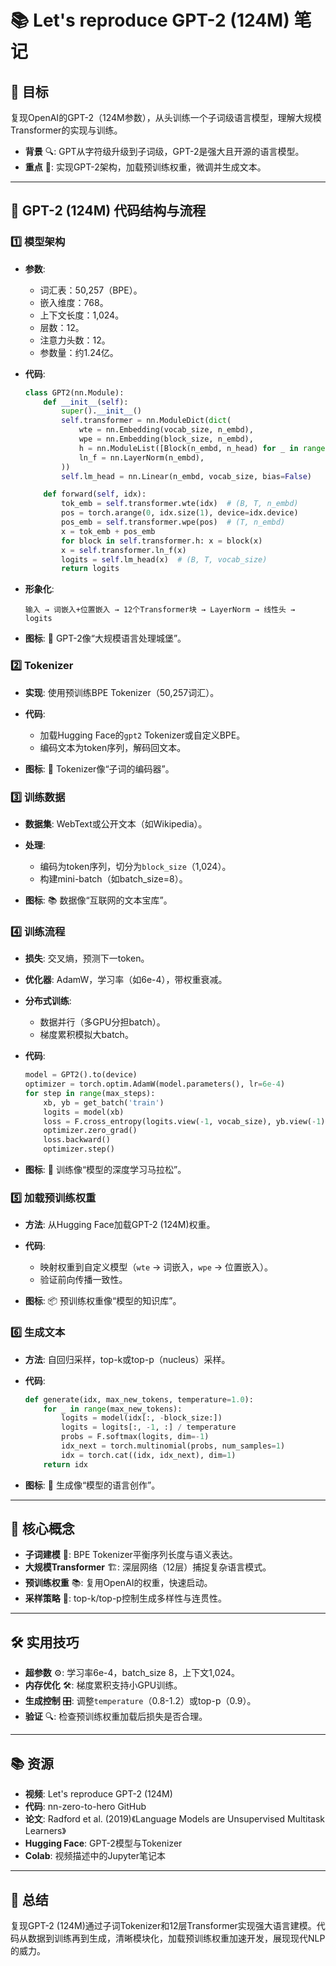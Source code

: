 # 📚 Let's reproduce GPT-2 (124M) 笔记

## 🎯 目标

复现OpenAI的GPT-2（124M参数），从头训练一个子词级语言模型，理解大规模Transformer的实现与训练。

- **背景** 🔍: GPT从字符级升级到子词级，GPT-2是强大且开源的语言模型。
- **重点** 🌟: 实现GPT-2架构，加载预训练权重，微调并生成文本。

---

## 🧠 GPT-2 (124M) 代码结构与流程

### 1️⃣ 模型架构

- **参数**:

  - 词汇表：50,257（BPE）。
  - 嵌入维度：768。
  - 上下文长度：1,024。
  - 层数：12。
  - 注意力头数：12。
  - 参数量：约1.24亿。

- **代码**:

  ```python
  class GPT2(nn.Module):
      def __init__(self):
          super().__init__()
          self.transformer = nn.ModuleDict(dict(
              wte = nn.Embedding(vocab_size, n_embd),
              wpe = nn.Embedding(block_size, n_embd),
              h = nn.ModuleList([Block(n_embd, n_head) for _ in range(n_layer)]),
              ln_f = nn.LayerNorm(n_embd),
          ))
          self.lm_head = nn.Linear(n_embd, vocab_size, bias=False)
  
      def forward(self, idx):
          tok_emb = self.transformer.wte(idx)  # (B, T, n_embd)
          pos = torch.arange(0, idx.size(1), device=idx.device)
          pos_emb = self.transformer.wpe(pos)  # (T, n_embd)
          x = tok_emb + pos_emb
          for block in self.transformer.h: x = block(x)
          x = self.transformer.ln_f(x)
          logits = self.lm_head(x)  # (B, T, vocab_size)
          return logits
  ```

- **形象化**:

  ```
  输入 → 词嵌入+位置嵌入 → 12个Transformer块 → LayerNorm → 线性头 → logits
  ```

- **图标**: 🏰 GPT-2像“大规模语言处理城堡”。

### 2️⃣ Tokenizer

- **实现**: 使用预训练BPE Tokenizer（50,257词汇）。

- **代码**:

  - 加载Hugging Face的`gpt2` Tokenizer或自定义BPE。
  - 编码文本为token序列，解码回文本。

- **图标**: 🔄 Tokenizer像“子词的编码器”。

### 3️⃣ 训练数据

- **数据集**: WebText或公开文本（如Wikipedia）。

- **处理**:

  - 编码为token序列，切分为`block_size`（1,024）。
  - 构建mini-batch（如batch_size=8）。

- **图标**: 📚 数据像“互联网的文本宝库”。

### 4️⃣ 训练流程

- **损失**: 交叉熵，预测下一token。

- **优化器**: AdamW，学习率（如6e-4），带权重衰减。

- **分布式训练**:

  - 数据并行（多GPU分担batch）。
  - 梯度累积模拟大batch。

- **代码**:

  ```python
  model = GPT2().to(device)
  optimizer = torch.optim.AdamW(model.parameters(), lr=6e-4)
  for step in range(max_steps):
      xb, yb = get_batch('train')
      logits = model(xb)
      loss = F.cross_entropy(logits.view(-1, vocab_size), yb.view(-1))
      optimizer.zero_grad()
      loss.backward()
      optimizer.step()
  ```

- **图标**: 🚀 训练像“模型的深度学习马拉松”。

### 5️⃣ 加载预训练权重

- **方法**: 从Hugging Face加载GPT-2 (124M)权重。

- **代码**:

  - 映射权重到自定义模型（`wte` → 词嵌入，`wpe` → 位置嵌入）。
  - 验证前向传播一致性。

- **图标**: 📦 预训练权重像“模型的知识库”。

### 6️⃣ 生成文本

- **方法**: 自回归采样，top-k或top-p（nucleus）采样。

- **代码**:

  ```python
  def generate(idx, max_new_tokens, temperature=1.0):
      for _ in range(max_new_tokens):
          logits = model(idx[:, -block_size:])
          logits = logits[:, -1, :] / temperature
          probs = F.softmax(logits, dim=-1)
          idx_next = torch.multinomial(probs, num_samples=1)
          idx = torch.cat((idx, idx_next), dim=1)
      return idx
  ```

- **图标**: 🎨 生成像“模型的语言创作”。

---

## 🔑 核心概念

- **子词建模** 🧬: BPE Tokenizer平衡序列长度与语义表达。
- **大规模Transformer** 🏗️: 深层网络（12层）捕捉复杂语言模式。
- **预训练权重** 📚: 复用OpenAI的权重，快速启动。
- **采样策略** 🌈: top-k/top-p控制生成多样性与连贯性。

---

## 🛠️ 实用技巧

- **超参数** ⚙️: 学习率6e-4，batch_size 8，上下文1,024。
- **内存优化** 🛠️: 梯度累积支持小GPU训练。
- **生成控制** 🎛️: 调整`temperature`（0.8-1.2）或top-p（0.9）。
- **验证** 🔍: 检查预训练权重加载后损失是否合理。

---

## 📚 资源

- **视频**: Let's reproduce GPT-2 (124M)
- **代码**: nn-zero-to-hero GitHub
- **论文**: Radford et al. (2019)《Language Models are Unsupervised Multitask Learners》
- **Hugging Face**: GPT-2模型与Tokenizer
- **Colab**: 视频描述中的Jupyter笔记本

---

## 🌟 总结

复现GPT-2 (124M)通过子词Tokenizer和12层Transformer实现强大语言建模。代码从数据到训练再到生成，清晰模块化，加载预训练权重加速开发，展现现代NLP的威力。